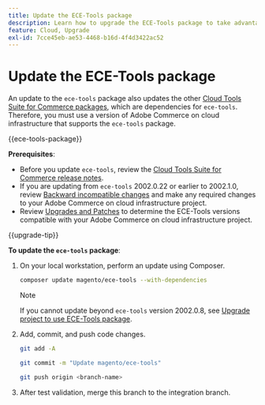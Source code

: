 ```yaml
---
title: Update the ECE-Tools package
description: Learn how to upgrade the ECE-Tools package to take advantage of the latest fixes and features applied to Adobe Commerce on cloud infrastructure.
feature: Cloud, Upgrade
exl-id: 7cce45eb-ae53-4468-b16d-4f4d3422ac52
---
```

# Update the ECE-Tools package

An update to the `ece-tools` package also updates the other [Cloud Tools Suite for Commerce packages](../release-notes/cloud-tools-suite.md), which are dependencies for `ece-tools`. Therefore, you must use a version of Adobe Commerce on cloud infrastructure that supports the `ece-tools` package.

{{ece-tools-package}}

**Prerequisites**:

-  Before you update `ece-tools`, review the [Cloud Tools Suite for Commerce release notes](../release-notes/cloud-tools-suite.md).
-  If you are updating from `ece-tools` 2002.0.22 or earlier to 2002.1.0, review [Backward incompatible changes](../release-notes/backward-incompatible-changes.md) and make any required changes to your Adobe Commerce on cloud infrastructure project.
-  Review [Upgrades and Patches](../development/commerce-version.md#upgrade-from-older-versions) to determine the ECE-Tools versions compatible with your Adobe Commerce on cloud infrastructure project.

{{upgrade-tip}}

**To update the `ece-tools` package**:

1. On your local workstation, perform an update using Composer.

   ```bash
   composer update magento/ece-tools --with-dependencies
   ```

   >[!NOTE]
   >
   >If you cannot update beyond `ece-tools` version 2002.0.8, see [Upgrade project to use ECE-Tools package](install-package.md).

1. Add, commit, and push code changes.

   ```bash
   git add -A
   ```

   ```bash
   git commit -m "Update magento/ece-tools"
   ```

   ```bash
   git push origin <branch-name>
   ```

1. After test validation, merge this branch to the integration branch.
